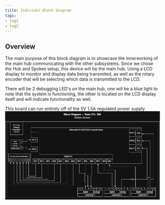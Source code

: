 ```yaml
---
title: Individal Block Diagram
tags:
- tag1
- tag2
---
```

## Overview
The main purpose of this block diagram is to showcase the innerworking of the main hub communicating with the other subsystems. Since we chose the Hub and Spokes setup, this device will be the main hub. Using a LCD display to monitor and display data being transmited, as well as the rotary encoder that will be selecting which data is transmitted to the LCD.

There will be 2 debugging LED's on the main hub, one will be a blue light to note that the system is functioning, the other is located on the LCD display itself and will indicate functionality as well.

This board can run entirely off of the 5V 1.5A regulated power supply
![Block Diagram](IndividualBlockFinalKJ.drawio.png)

